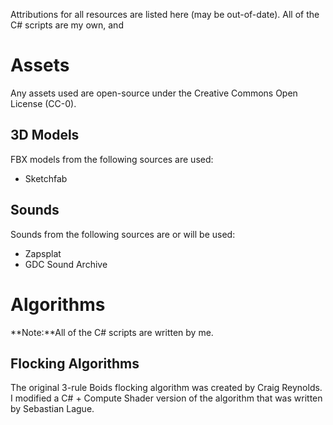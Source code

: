 Attributions for all resources are listed here (may be out-of-date). All of the C# scripts are my own, and 

# Assets
Any assets used are open-source under the Creative Commons Open License (CC-0).

## 3D Models
FBX models from the following sources are used:
- Sketchfab

## Sounds
Sounds from the following sources are or will be used:
- Zapsplat
- GDC Sound Archive

# Algorithms
**Note:**All of the C# scripts are written by me.

## Flocking Algorithms
The original 3-rule Boids flocking algorithm was created by Craig Reynolds. I modified a C# + Compute Shader version of the algorithm that was written by Sebastian Lague.